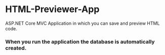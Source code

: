 # HTML-Previewer-App
ASP.NET Core MVC Application in which you can save and preview HTML code.

### When you run the application the database is automatically created.